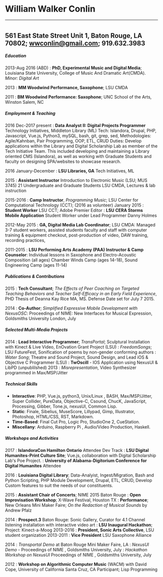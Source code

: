 William Walker Conlin
============
-------------------
#
561 East State Street Unit 1,
Baton Rouge,
LA 70802;
wwconlin@gmail.com;
919.632.3983
-------------------

#####   Education


2013-Aug 2016 (ABD)
:   **PhD, Experimental Music and Digital Media**; Louisiana State University, College of Music And Dramatic Art(CMDA). *Minor: Digital Art*


2013
:   **MM Woodwind Performance, Saxophone**; LSU CMDA

2011
:   **BM Woodwind Performance: Saxophone**; UNC School of the Arts, Winston Salem, NC

##### Employment & Teaching

2016 Dec-2017 present
:  **Data Analyst II: Digital Projects Programmer** Technology Initiatives, Middleton Library (ML)
Tech: Islandora, Drupal, PHP, Javascript, Vue.js, Python3, mySQL, bash, git, grep, sed,
Methodologies: Agile/Kahnban, Pair Programming, OOP, ETL, CRUD
Duties: Develop applications within the Library and Digital Scholarship Lab as member of the Tech Initiative Team. This included developing and maintaining a Library oriented CMS (Islandora), as well as working with Graduate Students and faculty on designing SPA/websites to showcase research.

2016 January-December
:   **LSU Libraries, GA** Tech Initiatives, ML

2015
:   **Assistant Instructor** Introduction to Electronic Music (LSU; MUS 3745)
  21 Undergraduate and Graduate Students LSU CMDA, Lectures & lab instruction

2015-2016
: **Camp Instructor**, *Programming Music*; LSU Center for Computational Technology (CCT); (2016 as volunteer)
January 2015
:   **Student Worker** LSU CCT; Adobe Premier Editor
:   **LSU CERA Storms Mobile Application** Student Worker under Lead Programmer Danny Holmes

2012-May 2015
:   **GA, Digital Media Lab Coordinator**; LSU CMDA: Managed 3-7 student workers, assisted students faculty and staff with computer training & equipment checkout, post-production of video, DAW training, recording practices,

2011-2015
:   **LSU Performing Arts Academy (PAA) Instructor & Camp Counselor**:
  Individual lessons in Saxophone and Electro-Acoustic Composition (all ages)
Chamber Winds Camp (ages 14-18), Sound Engineering Camp (ages 11-14)

[//]: <> (Commenting out more music related work, write regex to put back in.) 
[//]: <> (2014 Fall Specialty DJ at 91.1FM KLSU, Sonic Art Collective Radio Show, volunteer)
[//]: <> (2014  The Great Migration, short film by Margaret  Laurena Kemp, Post Production Audio)
[//]: <> (2012    Sound design, editing, and foley: Night Herons, film by LSU CMDA Theatre Dept.)
[//]: <> (2011: Baton Rouge Symphony Orchestra, Telemarketing )
[//]: <> (2009-2011: Jackson’s Music, Winston Salem, NC. Saxophone Instructor)
[//]: <> (2014-2015: **Sound Design & Post Production Editing**; MSA West Middle and High School, *A Midsummer Night’s Dream*, *Macbeth*; Plaquemine, LA)
[//]: <> (2012: pres.  Archival videography and selected post-production of over 14 CMDA  productions)
[//]: <> (2010: UNCSA Career Development Grant)

##### Publications & Contributions

2015
: **Tech Consultant**; *The Effects of Peer Coaching on Targeted Teaching Behaviors and Teacher Self-Efficacy in an Early Field Experience*, PHD Thesis of Deanna Kay Rice MA, MS. Defense Date set for July 7 2015. 

2014
: **Co-Author**; *Simplified Expressive Mobile Development with NexusOSC*: Proceedings of NIME: New Interfaces for Musical Expression, Goldsmiths University London, July

##### Selected Multi-Media Projects

2014
: **Lead Interactive Programmer**; *TransPortal*; Sculptural Installation with Kinect & Live Video, EnOvation Grant Project (LSU) 
: *FreedomSongs*; LSU FutureFest, Sonification of poems by non-gender conforming authors 
: *Water Song*; Theatre and Sound Project, Sound Design, and Lead iOS & Objective C Programmer (LSU)
: **TwOscill** - IOS Application using NexusUI & LibPD (unpublilshed)
2013
: *Misrepresentation*, Video Synthesizer programmed in Max/MSP/Jitter

##### Technical Skills

- **Interactive**: PHP, Vue.js, python3, Unix/Linux , BASH, Max/MSP/Jitter, Super Collider, PureData, Objective-C, Csound, ChucK, JavaScript, Processing, Gibber, Tone.js, nexusUI, Common Lisp.
- **Static**: Finale, Sibelius, MuseScore, Lillypad, Gimp, Illustrator, Photoshop, HTML/CSS, RST, Markdown.
- **Time-Based**: Final Cut Pro, Logic Pro, StudioOne 2, CueStation.
- **Miscellany**: Arduino, Raspberry Pi , Audio/Video Production, Haskell.

##### Workshops and Activities
2017
: **IslandoraCon Hamilton Ontario** Attendee Dev Track
: **LSU Digital Humanites-Print Culture Site**; Vue.js, collaboration with Digital Scholarship Lab's Poe Project.
: **University of Alabama-Digitorium Conference for Digital Humanites** Attendee

2016
: **Louisiana Digital Library**; Data-Analyist, Ingest/Migration, Bash and Python Scripting, PHP Module Development, Drupal, ETL, CRUD, Develop Custom features to suit the needs of our constituents. 


2015
: **Assistant Chair of Concerts**; NIME 2015 Baton Rouge
: **Open Improvisation Workshop**; X-Wave Festival, Houston TX
: **Performance**; New Orleans Mini Maker Faire; *On the Redaction of Musical Sounds* by Andrew Pfalz
  
2014
: **Prospect.3** Baton Rouge: Sonic Gallery,  Curator for 4.1 Channel listening installation with interactive video art
: **LSU Inaugural Hackathon**; Project: Kinect-a-Moog
2013-2016
: **President, Sonic Arts Collective**, LSU student organization 
2013-2011
: **Vice President** LSU Saxophone Alliance

2014
: *Transportal Demo* at Baton Rouge Mini Maker Faire, LA
: *NexusUI Demo* - Proceedings of NIME , Goldsmiths University, July
: *Hackathon Workshop on NexusUI* Proceedings of NIME , Goldsmiths University, July

[//]: <>  (2013:  TEDxBroadway, conference attended as member of Pellar Entrepreneur)
[//]: <> (2012  Arts Enterprise National Summit, Claremont, CA.  Attended as member of Pellar Entrepreneur)

2012
: **Workshop on Algorithmic Computer Music** (WACM) with David Cope, University of  California Santa Cruz, CA Participant; Lisp Programming
